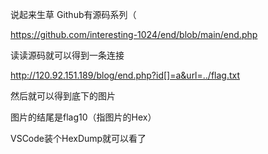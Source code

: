 说起来生草 Github有源码系列（

https://github.com/interesting-1024/end/blob/main/end.php

读读源码就可以得到一条连接

http://120.92.151.189/blog/end.php?id[]=a&url=../flag.txt

然后就可以得到底下的图片

图片的结尾是flag10（指图片的Hex）

VSCode装个HexDump就可以看了

